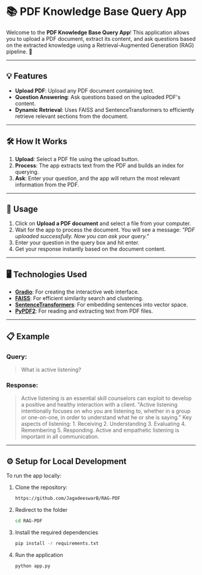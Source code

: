 # 📚 PDF Knowledge Base Query App

Welcome to the **PDF Knowledge Base Query App**! This application allows you to upload a PDF document, extract its content, and ask questions based on the extracted knowledge using a Retrieval-Augmented Generation (RAG) pipeline. 🚀

---

## 💡 Features
- **Upload PDF**: Upload any PDF document containing text.
- **Question Answering**: Ask questions based on the uploaded PDF's content.
- **Dynamic Retrieval**: Uses FAISS and SentenceTransformers to efficiently retrieve relevant sections from the document.

---

## 🛠️ How It Works
1. **Upload**: Select a PDF file using the upload button.
2. **Process**: The app extracts text from the PDF and builds an index for querying.
3. **Ask**: Enter your question, and the app will return the most relevant information from the PDF.

---

## 🚀 Usage
1. Click on **Upload a PDF document** and select a file from your computer.
2. Wait for the app to process the document. You will see a message: *"PDF uploaded successfully. Now you can ask your query."*
3. Enter your question in the query box and hit enter.
4. Get your response instantly based on the document content.

---

## 🖥️ Technologies Used
- **[Gradio](https://gradio.app/)**: For creating the interactive web interface.
- **[FAISS](https://github.com/facebookresearch/faiss)**: For efficient similarity search and clustering.
- **[SentenceTransformers](https://www.sbert.net/)**: For embedding sentences into vector space.
- **[PyPDF2](https://pypdf2.readthedocs.io/)**: For reading and extracting text from PDF files.

---

## 📋 Example
### Query:
> What is active listening?

### Response:
> Active listening is an essential skill counselors can exploit to develop a positive and healthy interaction with a client. "Active listening intentionally focuses on who you are listening to, whether in a group or one-on-one, in order to understand what he or she is saying." Key aspects of listening: 1. Receiving 2. Understanding 3. Evaluating 4. Remembering 5. Responding. Active and empathetic listening is important in all communication.

---

## ⚙️ Setup for Local Development
To run the app locally:
1. Clone the repository:
   ```bash
   https://github.com/JagadeeswarB/RAG-PDF
2. Redirect to the folder
      ```bash
   cd RAG-PDF
3. Install the required dependencies
      ```bash
   pip install -r requirements.txt
4. Run the application
      ```bash
   python app.py

